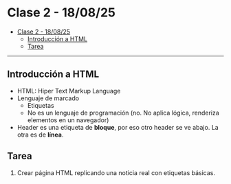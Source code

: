 # Clase 2 - 18/08/25

- [Clase 2 - 18/08/25](#clase-2---180825)
  - [Introducción a HTML](#introducción-a-html)
  - [Tarea](#tarea)

---

## Introducción a HTML

- HTML: Hiper Text Markup Language
- Lenguaje de marcado
  - Etiquetas
  - No es un lenguaje de programación (no. No aplica lógica, renderiza elementos en un navegador)
- Header es una etiqueta de **bloque**, por eso otro header se ve abajo. La otra es de **línea**.

## Tarea

1. Crear página HTML replicando una noticia real con etiquetas básicas.
